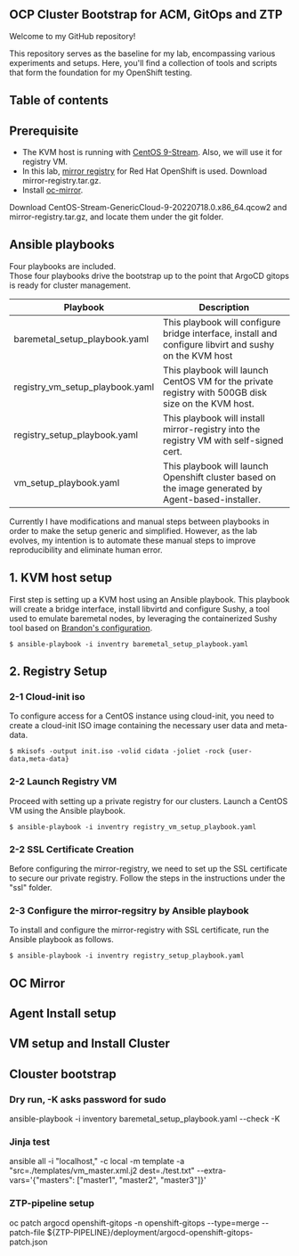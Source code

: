 ## OCP Cluster Bootstrap for ACM, GitOps and ZTP
Welcome to my GitHub repository!

This repository serves as the baseline for my lab, encompassing various experiments and setups. Here, you'll find a collection of tools and scripts that form the foundation for my OpenShift testing.

## Table of contents
<!-- TOC -->

<!-- TOC -->

## Prerequisite
- The KVM host is running with [CentOS 9-Stream](https://cloud.centos.org/centos/9-stream/x86_64/images/). Also, we will use it for registry VM.
- In this lab, [mirror registry](https://docs.openshift.com/container-platform/4.13/installing/disconnected_install/installing-mirroring-creating-registry.html#mirror-registry-localhost_installing-mirroring-creating-registry) for Red Hat OpenShift is used. Download mirror-registry.tar.gz.
- Install [oc-mirror](https://docs.openshift.com/container-platform/4.13/installing/disconnected_install/installing-mirroring-creating-registry.html#mirror-registry-localhost_installing-mirroring-creating-registry).

Download CentOS-Stream-GenericCloud-9-20220718.0.x86_64.qcow2 and mirror-registry.tar.gz, and locate them under the git folder.

## Ansible playbooks
Four playbooks are included. \
Those four playbooks drive the bootstrap up to the point that ArgoCD gitops is ready for cluster management. 

| Playbook | Description|
| ---- | --- | 
| baremetal_setup_playbook.yaml | This playbook will configure bridge interface, install and configure libvirt and sushy on the KVM host|
| registry_vm_setup_playbook.yaml | This playbook will launch CentOS VM for the private registry with 500GB disk size on the KVM host.|
| registry_setup_playbook.yaml | This playbook will install mirror-registry into the registry VM with self-signed cert. |
| vm_setup_playbook.yaml | This playbook will launch Openshift cluster based on the image generated by Agent-based-installer. |

Currently I have modifications and manual steps between playbooks in order to make the setup generic and simplified. However, as the lab evolves, my intention is to automate these manual steps to improve reproducibility and eliminate human error. 


## 1. KVM host setup
First step is setting up a KVM host using an Ansible playbook. This playbook will create a bridge interface, install libvirtd and configure Sushy, a tool used to emulate baremetal nodes, by leveraging the containerized Sushy tool based on [Brandon's configuration](https://cloudcult.dev/sushy-emulator-redfish-for-the-virtualization-nation/).

~~~
$ ansible-playbook -i inventry baremetal_setup_playbook.yaml
~~~

## 2. Registry Setup
### 2-1 Cloud-init iso 
To configure access for a CentOS instance using cloud-init, you need to create a cloud-init ISO image containing the necessary user data and meta-data. 

~~~
$ mkisofs -output init.iso -volid cidata -joliet -rock {user-data,meta-data}
~~~

### 2-2 Launch Registry VM
Proceed with setting up a private registry for our clusters. Launch a CentOS VM using the Ansible playbook. 

~~~
$ ansible-playbook -i inventry registry_vm_setup_playbook.yaml
~~~

### 2-2 SSL Certificate Creation
Before configuring the mirror-registry, we need to set up the SSL certificate to secure our private registry. Follow the steps in the instructions under the "ssl" folder.

### 2-3 Configure the mirror-regsitry by Ansible playbook
To install and configure the mirror-registry with SSL certificate, run the Ansible playbook as follows.

~~~
$ ansible-playbook -i inventry registry_setup_playbook.yaml
~~~


## OC Mirror 

## Agent Install setup

## VM setup and Install Cluster 

## Clouster bootstrap 

### Dry run, -K asks password for sudo
ansible-playbook -i inventory baremetal_setup_playbook.yaml --check -K

### Jinja test
ansible all -i "localhost," -c local -m template -a "src=./templates/vm_master.xml.j2 dest=./test.txt" --extra-vars='{"masters": ["master1", "master2", "master3"]}'


### ZTP-pipeline setup
oc patch argocd openshift-gitops -n openshift-gitops --type=merge --patch-file ${ZTP-PIPELINE}/deployment/argocd-openshift-gitops-patch.json